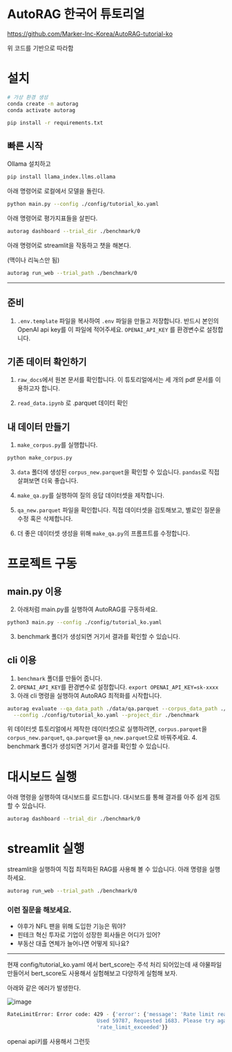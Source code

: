 # AutoRAG 한국어 튜토리얼

https://github.com/Marker-Inc-Korea/AutoRAG-tutorial-ko

위 코드를 기반으로 따라함

# 설치

```bash
# 가상 환경 생성 
conda create -n autorag 
conda activate autorag
```

```bash
pip install -r requirements.txt
```

## 빠른 시작 

Ollama 설치하고 

```bash
pip install llama_index.llms.ollama
```

아래 명령어로 로컬에서 모델을 돌린다.
```bash
python main.py --config ./config/tutorial_ko.yaml

```

아래 명령어로 평가지표들을 살핀다. 

```bash
autorag dashboard --trial_dir ./benchmark/0
```

아래 명령어로 streamlit을 작동하고 챗을 해본다. 

(맥이나 리눅스만 됨)

```bash
autorag run_web --trial_path ./benchmark/0
```

------


## 준비 

1. `.env.template` 파일을 복사하여 `.env` 파일을 만들고 저장합니다. 반드시 본인의 OpenAI api key를 이 파일에 적어주세요. `OPENAI_API_KEY` 를 환경변수로 설정합니다.



## 기존 데이터 확인하기 

1. `raw_docs`에서 원본 문서를 확인합니다. 이 튜토리얼에서는 세 개의 pdf 문서를 이용하고자 합니다.

2. `read_data.ipynb` 로 .parquet 데이터 확인 

## 내 데이터 만들기 

1. `make_corpus.py`를 실행합니다. 
```bash
python make_corpus.py 
```
3. `data` 폴더에 생성된 `corpus_new.parquet`을 확인할 수 있습니다. `pandas`로 직접 살펴보면 더욱 좋습니다.

5. `make_qa.py`를 실행하여 질의 응답 데이터셋을 제작합니다. 
6. `qa_new.parquet` 파일을 확인합니다. 직접 데이터셋을 검토해보고, 별로인 질문을 수정 혹은 삭제합니다.
7. 더 좋은 데이터셋 생성을 위해 `make_qa.py`의 프롬프트를 수정합니다.

# 프로젝트 구동

## main.py 이용


2. 아래처럼 main.py를 실행하여 AutoRAG를 구동하세요.
```bash
python3 main.py --config ./config/tutorial_ko.yaml
```
3. benchmark 폴더가 생성되면 거기서 결과를 확인할 수 있습니다.

## cli 이용

1. `benchmark` 폴더를 만들어 줍니다.
2. `OPENAI_API_KEY`를 환경변수로 설정합니다. `export OPENAI_API_KEY=sk-xxxx` 
3. 아래 cli 명령을 실행하여 AutoRAG 최적화를 시작합니다.
```bash
autorag evaluate --qa_data_path ./data/qa.parquet --corpus_data_path ./data/corpus.parquet \
  --config ./config/tutorial_ko.yaml --project_dir ./benchmark
```
위 데이터셋 튜토리얼에서 제작한 데이터셋으로 실행하려면, 
`corpus.parquet`을 `corpus_new.parquet`, `qa.parquet`을 `qa_new.parquet`으로 바꿔주세요.
4. benchmark 폴더가 생성되면 거기서 결과를 확인할 수 있습니다.

# 대시보드 실행

아래 명령을 실행하여 대시보드를 로드합니다. 대시보드를 통해 결과를 아주 쉽게 검토할 수 있습니다.

```bash
autorag dashboard --trial_dir ./benchmark/0
```

# streamlit 실행
streamlit을 실행하여 직접 최적화된 RAG를 사용해 볼 수 있습니다. 
아래 명령을 실행하세요.

```bash
autorag run_web --trial_path ./benchmark/0
```

### 이런 질문을 해보세요.
- 야후가 NFL 팬을 위해 도입한 기능은 뭐야?
- 핀테크 혁신 투자로 기업이 성장한 회사들은 어디가 있어?
- 부동산 대출 연체가 늘어나면 어떻게 되나요?


-------------

현재 config/tutorial_ko.yaml 에서 bert_score는 주석 처리 되어있는데 
새 야물파일 만들어서 bert_score도 사용해서 실험해보고 다양하게 실험해 보자. 


아래와 같은 에러가 발생한다. 

![image](https://github.com/khw11044/AutoRAG-tutorial-mine/assets/51473705/7f1051a2-f6c9-44de-91ba-c9ff43849352)

```bash
RateLimitError: Error code: 429 - {'error': {'message': 'Rate limit reached for gpt-3.5-turbo in organization org-gfkziyhMDatLfCvKBtEcO7oE on tokens per min (TPM): Limit 60000, 
                             Used 59787, Requested 1683. Please try again in 1.47s. Visit https://platform.openai.com/account/rate-limits to learn more.', 'type': 'tokens', 'param': None, 'code':
                             'rate_limit_exceeded'}}
```

openai api키를 사용해서 그런듯 